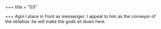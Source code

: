 +++
title = "03"

+++
Agni I place in front as messenger; I appeal to him as the conveyor of  the oblation:
he will make the gods sit down here.